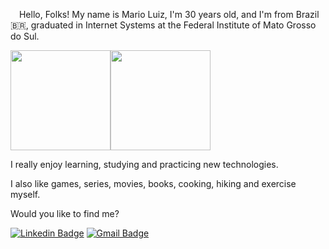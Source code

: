 <img src="https://media.giphy.com/media/hvRJCLFzcasrR4ia7z/giphy.gif" width="10px"> Hello, Folks!
My name is Mario Luiz, I'm 30 years old, and I'm from Brazil🇧🇷, graduated in Internet Systems at the Federal Institute of Mato Grosso do Sul.

<img align="center" height="160em" src="https://github-readme-stats.vercel.app/api?username=MarioLuiz&show_icons=true&theme=gotham&bg_color=000"><img align="center" height="160em" src="https://github-readme-stats.vercel.app/api/top-langs/?username=MarioLuiz&amp;layout=compact&amp;langs_count=7&amp;theme=gotham">

I really enjoy learning, studying and practicing new technologies.

I also like games, series, movies, books, cooking, hiking and exercise myself.

Would you like to find me?

[![Linkedin Badge](https://img.shields.io/badge/-LinkedIn-blue?style=flat-square&logo=Linkedin&logoColor=white&link=www.linkedin.com/in/mario-luiz-oliveira-de-arruda-1992-dev)](https://www.linkedin.com/in/mario-luiz-oliveira-de-arruda-1992-dev/)
[![Gmail Badge](https://img.shields.io/badge/-Gmail-c14438?style=flat-square&logo=Gmail&logoColor=white&link=mailto:marioluiz.arruda@gmail.com)](mailto:marioluiz.arruda@gmail.com)

<!--
**MarioLuiz/MarioLuiz** is a ✨ _special_ ✨ repository because its `README.md` (this file) appears on your GitHub profile.

Here are some ideas to get you started:

- 🔭 I’m currently working on ...
- 🌱 I’m currently learning ...
- 👯 I’m looking to collaborate on ...
- 🤔 I’m looking for help with ...
- 💬 Ask me about ...
- 📫 How to reach me: ...
- 😄 Pronouns: ...
- ⚡ Fun fact: ...
-->


